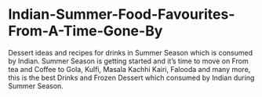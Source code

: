 # Indian-Summer-Food-Favourites-From-A-Time-Gone-By
Dessert ideas and recipes for drinks in Summer Season which is consumed by Indian. Summer Season is getting started and it’s time to move on From tea and Coffee to Gola, Kulfi, Masala Kachhi Kairi, Falooda and many more, this is the best Drinks and Frozen Dessert which consumed by Indian during Summer Season.  
